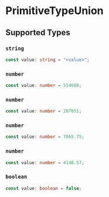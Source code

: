 # PrimitiveTypeUnion


## Supported Types

### `string`

```typescript
const value: string = "<value>";
```

### `number`

```typescript
const value: number = 554688;
```

### `number`

```typescript
const value: number = 287051;
```

### `number`

```typescript
const value: number = 7065.75;
```

### `number`

```typescript
const value: number = 4148.57;
```

### `boolean`

```typescript
const value: boolean = false;
```

